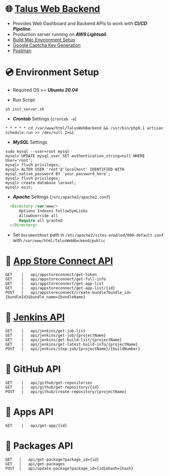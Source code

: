 # 🌐 [Talus Web Backend](http://34.252.141.173)
- Provides Web Dashboard and Backend APIs to work with ***CI/CD Pipeline***.
- Production server running on ***AWS Lightsail***.
- [Build Mac Environment Setup](https://github.com/TalusStudio-Packages/Build-Mac-Environment)
- [Google Captcha Key Generation](https://www.google.com/recaptcha/admin/create)
- [Postman](https://www.postman.com)

# 💿 Environment Setup
- Required OS >= ***Ubuntu 20.04***

- Run Script
```
sh init_server.sh
```
- ***Crontab*** Settings (`crontab -e`)
```
* * * * * cd /var/www/html/TalusWebBackend && /usr/bin/php8.1 artisan schedule:run >> /dev/null 2>&1
```

- ***MySQL*** Settings
```
sudo mysql --user=root mysql
mysql> UPDATE mysql.user SET authentication_string=null WHERE User='root';
mysql> flush privileges;
mysql> ALTER USER 'root'@'localhost' IDENTIFIED WITH mysql_native_password BY 'your_password_here';
mysql> flush privileges;
mysql> create database laravel;
mysql> exit;
```

- ***Apache*** Settings (`/etc/apache2/apache2.conf`)
```php
  <Directory /var/www/>
      Options Indexes FollowSymLinks
      AllowOverride all
      Require all granted
  </Directory>
```
- Set `DocumentRoot` path in `/etc/apache2/sites-enabled/000-default.conf` with `/var/www/html/TalusWebBackend/public`

# 🔑 [App Store Connect API](https://developer.apple.com/documentation/appstoreconnectapi)
```
GET    |   api/appstoreconnect/get-token
GET    |   api/appstoreconnect/get-full-info
GET    |   api/appstoreconnect/get-app-list
GET    |   api/appstoreconnect/get-app-list/{id}
POST   |   api/appstoreconnect/create-bundle?bundle_id={bundleId}&bundle_name={bundleName}
```

# 🔑 [Jenkins API](https://github.com/jenkinsci/pipeline-stage-view-plugin/tree/master/rest-api)
```
GET    |   api/jenkins/get-job-list
GET    |   api/jenkins/get-job/{projectName}
GET    |   api/jenkins/get-build-list/{projectName}
GET    |   api/jenkins/get-latest-build-info/{projectName}
POST   |   api/jenkins/stop-job/{projectName}/{buildNumber}
```

# 🔑 GitHub API
```
GET    |   api/github/get-repositories
GET    |   api/github/get-repository/{id}
POST   |   api/github/create-repository/{projectName}
```

# 🔑 Apps API
```
GET    |   api/get-app/{id}
```


# 🔑 Packages API
```
GET   |   api/get-package?package_id={id}
GET   |   api/get-packages
POST  |   api/update-package?package_id={id}&hash={hash}
```
